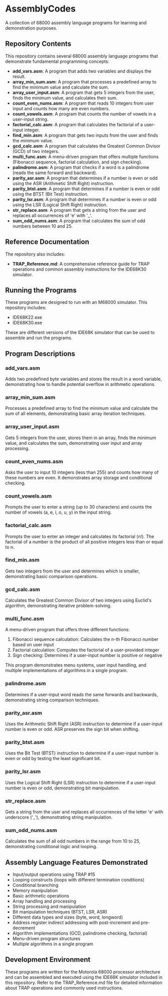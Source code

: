 # AssemblyCodes

A collection of 68000 assembly language programs for learning and demonstration purposes.

## Repository Contents

This repository contains several 68000 assembly language programs that demonstrate fundamental programming concepts:

- **add_vars.asm**: A program that adds two variables and displays the result.
- **array_min_sum.asm**: A program that processes a predefined array to find the minimum value and calculate the sum.
- **array_user_input.asm**: A program that gets 5 integers from the user, finds the minimum value, and calculates their sum.
- **count_even_nums.asm**: A program that reads 10 integers from user input and counts how many are even numbers.
- **count_vowels.asm**: A program that counts the number of vowels in a user-input string.
- **factorial_calc.asm**: A program that calculates the factorial of a user-input integer.
- **find_min.asm**: A program that gets two inputs from the user and finds the minimum value.
- **gcd_calc.asm**: A program that calculates the Greatest Common Divisor (GCD) of two integers.
- **multi_func.asm**: A menu-driven program that offers multiple functions (Fibonacci sequence, factorial calculation, and sign checking).
- **palindrome.asm**: A program that checks if a word is a palindrome (reads the same forward and backward).
- **parity_asr.asm**: A program that determines if a number is even or odd using the ASR (Arithmetic Shift Right) instruction.
- **parity_btst.asm**: A program that determines if a number is even or odd using the BTST (Bit Test) instruction.
- **parity_lsr.asm**: A program that determines if a number is even or odd using the LSR (Logical Shift Right) instruction.
- **str_replace.asm**: A program that gets a string from the user and replaces all occurrences of 'e' with '_'.
- **sum_odd_nums.asm**: A program that calculates the sum of odd numbers between 10 and 25.

## Reference Documentation

The repository also includes:

- **TRAP_Reference.md**: A comprehensive reference guide for TRAP operations and common assembly instructions for the IDE68K30 simulator.

## Running the Programs

These programs are designed to run with an M68000 simulator. This repository includes:

- IDE68K22.exe
- IDE68K30.exe

These are different versions of the IDE68K simulator that can be used to assemble and run the programs.

## Program Descriptions

### add_vars.asm
Adds two predefined byte variables and stores the result in a word variable, demonstrating how to handle potential overflow in arithmetic operations.

### array_min_sum.asm
Processes a predefined array to find the minimum value and calculate the sum of all elements, demonstrating basic array iteration techniques.

### array_user_input.asm
Gets 5 integers from the user, stores them in an array, finds the minimum value, and calculates the sum, demonstrating user input and array processing.

### count_even_nums.asm
Asks the user to input 10 integers (less than 255) and counts how many of these numbers are even. It demonstrates array storage and conditional checking.

### count_vowels.asm
Prompts the user to enter a string (up to 30 characters) and counts the number of vowels (a, e, i, o, u, y) in the input string.

### factorial_calc.asm
Prompts the user to enter an integer and calculates its factorial (n!). The factorial of a number is the product of all positive integers less than or equal to n.

### find_min.asm
Gets two integers from the user and determines which is smaller, demonstrating basic comparison operations.

### gcd_calc.asm
Calculates the Greatest Common Divisor of two integers using Euclid's algorithm, demonstrating iterative problem-solving.

### multi_func.asm
A menu-driven program that offers three different functions:
1. Fibonacci sequence calculation: Calculates the n-th Fibonacci number based on user input
2. Factorial calculation: Computes the factorial of a user-provided integer
3. Sign checking: Determines if a user-input number is positive or negative

This program demonstrates menu systems, user input handling, and multiple implementations of algorithms in a single program.

### palindrome.asm
Determines if a user-input word reads the same forwards and backwards, demonstrating string comparison techniques.

### parity_asr.asm
Uses the Arithmetic Shift Right (ASR) instruction to determine if a user-input number is even or odd. ASR preserves the sign bit when shifting.

### parity_btst.asm
Uses the Bit Test (BTST) instruction to determine if a user-input number is even or odd by testing the least significant bit.

### parity_lsr.asm
Uses the Logical Shift Right (LSR) instruction to determine if a user-input number is even or odd, demonstrating bit manipulation.

### str_replace.asm
Gets a string from the user and replaces all occurrences of the letter 'e' with underscore ('_'), demonstrating string manipulation.

### sum_odd_nums.asm
Calculates the sum of all odd numbers in the range from 10 to 25, demonstrating conditional logic and looping.

## Assembly Language Features Demonstrated

- Input/output operations using TRAP #15
- Looping constructs (loops with different termination conditions)
- Conditional branching
- Memory manipulation
- Basic arithmetic operations
- Array handling and processing
- String processing and manipulation
- Bit manipulation techniques (BTST, LSR, ASR)
- Different data types and sizes (byte, word, longword)
- Address register indirect addressing with post-increment and pre-decrement
- Algorithm implementations (GCD, palindrome checking, factorial)
- Menu-driven program structures
- Multiple algorithms in a single program

## Development Environment

These programs are written for the Motorola 68000 processor architecture and can be assembled and executed using the IDE68K simulator included in this repository. Refer to the TRAP_Reference.md file for detailed information about TRAP operations and commonly used instructions.
